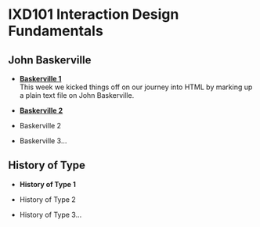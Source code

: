 IXD101 Interaction Design Fundamentals
======================================

John Baskerville
----------------
- **[Baskerville 1](https://github.com/Wobtrix/john_baskerville/john_baskerville.html)**   
    This week we kicked things off on our journey into HTML by marking up a plain text file on John Baskerville.
- **[Baskerville 2](https://github.com/Wobtrix/john_baskerville/john_baskerville2.html)**

    
    
- Baskerville 2  


- Baskerville 3…



History of Type
---------------
- **History of Type 1**  


- History of Type 2


- History of Type 3…
